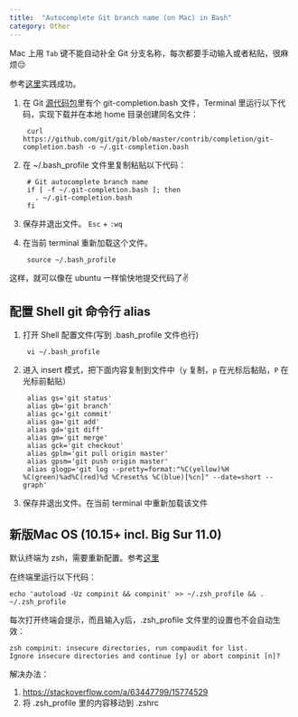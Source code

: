 ```yaml
---
title:  "Autocomplete Git branch name (on Mac) in Bash"
category: Other
---
```

Mac 上用 `Tab` 键不能自动补全 Git 分支名称，每次都要手动输入或者粘贴，很麻烦😔

参考[这里](http://code-worrier.com/blog/autocomplete-git/)实践成功。

<!--more-->

1. 在 Git [源代码包](https://github.com/git/git/blob/master/contrib/completion/git-completion.bash)里有个 git-completion.bash 文件，Terminal 里运行以下代码，实现下载并在本地 home 目录创建同名文件：

        curl https://github.com/git/git/blob/master/contrib/completion/git-completion.bash -o ~/.git-completion.bash

2. 在 ~/.bash_profile 文件里复制粘贴以下代码：

        # Git autocomplete branch name
        if [ -f ~/.git-completion.bash ]; then
          . ~/.git-completion.bash
        fi

4. 保存并退出文件。 `Esc` + `:wq`

5. 在当前 terminal 重新加载这个文件。

        source ~/.bash_profile

这样，就可以像在 ubuntu 一样愉快地提交代码了✌️

## 配置 Shell git 命令行 alias

1. 打开 Shell 配置文件(写到 .bash_profile 文件也行)

        vi ~/.bash_profile

2. 进入 insert 模式，把下面内容复制到文件中（`y` 复制，`p` 在光标后黏贴，`P` 在光标前黏贴）

        alias gs='git status'
        alias gb='git branch'
        alias gc='git commit'
        alias ga='git add'
        alias gd='git diff'
        alias gm='git merge'
        alias gck='git checkout'
        alias gplm='git pull origin master'
        alias gpsm='git push origin master'
        alias glogp='git log --pretty=format:"%C(yellow)%H %C(green)%ad%C(red)%d %Creset%s %C(blue)[%cn]" --date=short --graph'

3. 保存并退出文件。在当前 terminal 中重新加载该文件

## 新版Mac OS (10.15+ incl. Big Sur 11.0)

默认终端为 zsh，需要重新配置。参考[这里](https://stackoverflow.com/a/58517668)

在终端里运行以下代码：

```shell
echo 'autoload -Uz compinit && compinit' >> ~/.zsh_profile && . ~/.zsh_profile
```

每次打开终端会提示，而且输入y后，.zsh_profile 文件里的设置也不会自动生效：

```shell
zsh compinit: insecure directories, run compaudit for list.
Ignore insecure directories and continue [y] or abort compinit [n]?
```

解决办法：
1. https://stackoverflow.com/a/63447799/15774529
2. 将 .zsh_profile 里的内容移动到 .zshrc
